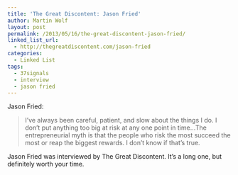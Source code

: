 ```yaml
---
title: 'The Great Discontent: Jason Fried'
author: Martin Wolf
layout: post
permalink: /2013/05/16/the-great-discontent-jason-fried/
linked_list_url:
  - http://thegreatdiscontent.com/jason-fried
categories:
  - Linked List
tags:
  - 37signals
  - interview
  - jason fried
---
```

<p class="linked-list-quote-author">
  Jason Fried:
</p>

> I’ve always been careful, patient, and slow about the things I do. I don’t put anything too big at risk at any one point in time…The entrepreneurial myth is that the people who risk the most succeed the most or reap the biggest rewards. I don’t know if that’s true.

Jason Fried was interviewed by The Great Discontent. It&#8217;s a long one, but definitely worth your time.